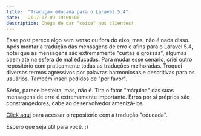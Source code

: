 ```yaml
---
title:  "Tradução educada para o Laravel 5.4"
date:   2017-07-09 19:00:00
description: Chega de dar "coice" nos clientes!
---
```


Esse post parece algo sem senso ou fora do eixo, mas, não é nada disso. Após montar a tradução das mensagens de erro e afins para o Laravel 5.4, notei que as mensagens são extremamente "curtas e grossas", algumas caem até na esfera de mal educadas. Para mudar esse cenário, criei outro repositório com praticamente todas as traduções melhoradas. Troquei diversos termos agressivos por palavras harmoniosas e descritivas para os usuários. Também inseri  pedidos de "por favor". 

Sério, parece besteira, mas, não é. Tira o fator "máquina" das suas mensagens de erro é extremamente importante. Erros por sí próprios são constrangedores, cabe ao desenvolvedor amenizá-los. 

[Click aqui](https://github.com/Leomhl/laravel-5.4-pt-br-localization-polite) para acessar o repositório com a tradução "educada".

Espero que seja útil para você. ;)